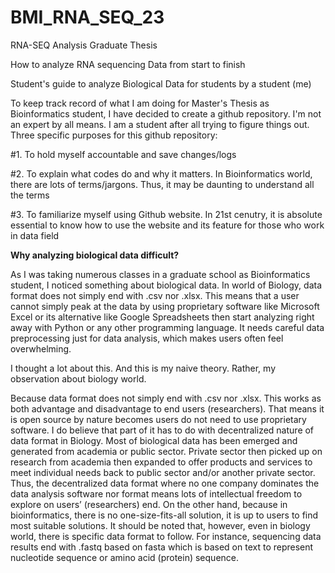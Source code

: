 # BMI_RNA_SEQ_23
RNA-SEQ Analysis Graduate Thesis

How to analyze RNA sequencing Data from start to finish

Student's guide to analyze Biological Data for students by a student (me) <br />

To keep track record of what I am doing for Master's Thesis as Bioinformatics student, I have decided to create a github repository.
I'm not an expert by all means. I am a student after all trying to figure things out. Three specific purposes for this github repository: <br />

#1. To hold myself accountable and save changes/logs <br />

#2. To explain what codes do and why it matters. In Bioinformatics world, there are lots of terms/jargons. Thus, it may be daunting to understand all the terms <br />

#3. To familiarize myself using Github website. In 21st cenutry, it is absolute essential to know how to use the website and its feature for those who work in data field <br />

**Why analyzing biological data difficult?**

As I was taking numerous classes in a graduate school as Bioinformatics student, I noticed something about biological data. In world of Biology, data format does not simply end with .csv nor .xlsx. This means that a user cannot simply peak at the data by using proprietary software like Microsoft Excel or its alternative like Google Spreadsheets then start analyzing right away with Python or any other programming language. It needs careful data preprocessing just for
data analysis, which makes users often feel overwhelming. <br />

I thought a lot about this. And this is my naive theory. Rather, my observation about biology world. <br />

Because data format does not simply end with .csv nor .xlsx. This works as both advantage and disadvantage to end users (researchers). That means it is open source by nature becomes users do not need to use proprietary software. I do believe that part of it has to do with decentralized nature of
data format in Biology. Most of biological data has been emerged and generated from academia or public sector. Private sector then picked up on research from academia then expanded to offer products and services to meet individual needs back to public sector and/or another private sector. Thus, the decentralized data format where no one company dominates the data analysis software nor format means lots of intellectual freedom to explore on users’ (researchers) end. On the other hand, because in bioinformatics, there is no one-size-fits-all solution, it is up to users to find most suitable solutions. It should be
noted that, however, even in biology world, there is specific data format to follow. For instance, sequencing data results end with .fastq based on fasta which is based on text to represent nucleotide sequence or amino acid (protein) sequence.<br />
